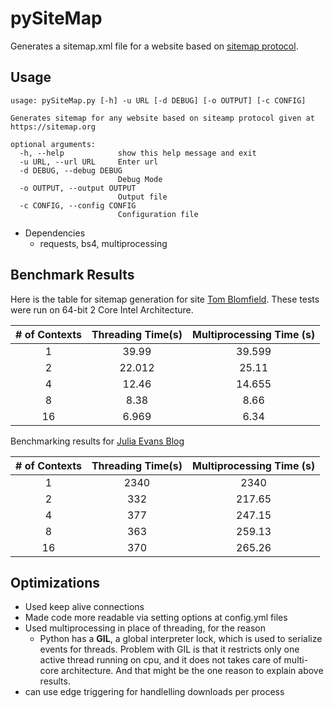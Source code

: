 pySiteMap
===
Generates a sitemap.xml file for a website based on [sitemap protocol](https://sitemap.org).  

## Usage ##

```
usage: pySiteMap.py [-h] -u URL [-d DEBUG] [-o OUTPUT] [-c CONFIG]

Generates sitemap for any website based on siteamp protocol given at
https://sitemap.org

optional arguments:
  -h, --help            show this help message and exit
  -u URL, --url URL     Enter url
  -d DEBUG, --debug DEBUG
                        Debug Mode
  -o OUTPUT, --output OUTPUT
                        Output file
  -c CONFIG, --config CONFIG
                        Configuration file
 ```

* Dependencies 
	+ requests, bs4, multiprocessing

## Benchmark Results ##
Here is the table for sitemap generation for site [Tom Blomfield](http://tomblomfield.com). These tests were run on 64-bit 2 Core Intel Architecture.  

| # of Contexts | Threading Time(s) | Multiprocessing Time (s) |
|:---:|:---:|:---:|
|1 |39.99 | 39.599|
|2 |22.012| 25.11 |
|4 |12.46| 14.655|
|8 | 8.38 | 8.66 |
|16 |6.969| 6.34|

Benchmarking results for [Julia Evans Blog](https://jvns.ca)

| # of Contexts | Threading Time(s) | Multiprocessing Time (s) |
|:---:|:---:|:---:|
|1 |2340 | 2340|
|2 |332| 217.65 |
|4 |377| 247.15|
|8 |363 | 259.13 |
|16 |370| 265.26|

## Optimizations ##
- Used keep alive connections
- Made code more readable via setting options at config.yml files  
- Used multiprocessing in place of threading, for the reason  
	- Python has a **GIL**, a global interpreter lock, which is used to serialize events for threads. Problem with GIL is that it restricts only one active thread running on cpu, and it does not takes care of multi-core architecture. And that might be the one reason to explain above results.
- can use edge triggering for handlelling downloads per process  	 


